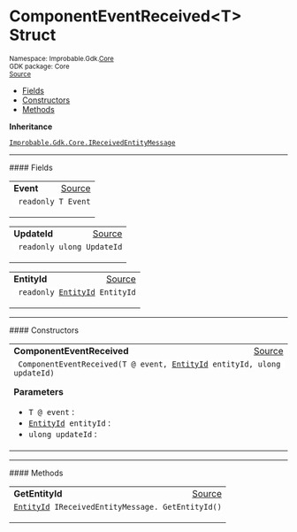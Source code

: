 
# ComponentEventReceived&lt;T&gt; Struct
<sup>
Namespace: Improbable.Gdk.<a href="{{urlRoot}}/api/core-index">Core</a><br/>
GDK package: Core<br/>
<a href="https://www.github.com/spatialos/gdk-for-unity/blob/3a2a2965/workers/unity/Packages/io.improbable.gdk.core/UpdatesAndEvents/ComponentUpdateToSend.cs/#L48">Source</a>
<style>
a code {
                    padding: 0em 0.25em!important;
}
code {
                    background-color: #ffffff!important;
}
</style>
</sup>
<nav id="pageToc" class="page-toc"><ul><li><a href="#fields">Fields</a>
<li><a href="#constructors">Constructors</a>
<li><a href="#methods">Methods</a>
</ul></nav>



</p>

<b>Inheritance</b>

<code><a href="{{urlRoot}}/api/core/i-received-entity-message">Improbable.Gdk.Core.IReceivedEntityMessage</a></code>






</p>
<hr style="width:100%; border-top-color:#d8d8d8" />
#### Fields


</p>




<table width="100%">
    <tr>
        <td style="border-right:none"><a id="event"></a><b>Event</b></td>
        <td style="border-left:none; text-align:right"><a href="https://www.github.com/spatialos/gdk-for-unity/blob/3a2a2965/workers/unity/Packages/io.improbable.gdk.core/UpdatesAndEvents/ComponentUpdateToSend.cs/#L50">Source</a></td>
    </tr>
    <tr>
        <td colspan="2">
<code> readonly T Event</code></p>


</td>
    </tr>
</table>


<table width="100%">
    <tr>
        <td style="border-right:none"><a id="updateid"></a><b>UpdateId</b></td>
        <td style="border-left:none; text-align:right"><a href="https://www.github.com/spatialos/gdk-for-unity/blob/3a2a2965/workers/unity/Packages/io.improbable.gdk.core/UpdatesAndEvents/ComponentUpdateToSend.cs/#L51">Source</a></td>
    </tr>
    <tr>
        <td colspan="2">
<code> readonly ulong UpdateId</code></p>


</td>
    </tr>
</table>


<table width="100%">
    <tr>
        <td style="border-right:none"><a id="entityid"></a><b>EntityId</b></td>
        <td style="border-left:none; text-align:right"><a href="https://www.github.com/spatialos/gdk-for-unity/blob/3a2a2965/workers/unity/Packages/io.improbable.gdk.core/UpdatesAndEvents/ComponentUpdateToSend.cs/#L52">Source</a></td>
    </tr>
    <tr>
        <td colspan="2">
<code> readonly <a href="{{urlRoot}}/api/core/entity-id">EntityId</a> EntityId</code></p>


</td>
    </tr>
</table>







</p>
<hr style="width:100%; border-top-color:#d8d8d8" />
#### Constructors


</p>




<table width="100%">
    <tr>
        <td style="border-right:none"><a id="componenteventreceived-t-entityid-ulong"></a><b>ComponentEventReceived</b></td>
        <td style="border-left:none; text-align:right"><a href="https://www.github.com/spatialos/gdk-for-unity/blob/3a2a2965/workers/unity/Packages/io.improbable.gdk.core/UpdatesAndEvents/ComponentUpdateToSend.cs/#L54">Source</a></td>
    </tr>
    <tr>
        <td colspan="2">
<code> ComponentEventReceived(T @ event, <a href="{{urlRoot}}/api/core/entity-id">EntityId</a> entityId, ulong updateId)</code></p>



</p>

<b>Parameters</b>

<ul>
<li><code>T @ event</code> : </li>
<li><code><a href="{{urlRoot}}/api/core/entity-id">EntityId</a> entityId</code> : </li>
<li><code>ulong updateId</code> : </li>
</ul>





</td>
    </tr>
</table>




</p>
<hr style="width:100%; border-top-color:#d8d8d8" />
#### Methods


</p>




<table width="100%">
    <tr>
        <td style="border-right:none"><a id="getentityid"></a><b>GetEntityId</b></td>
        <td style="border-left:none; text-align:right"><a href="https://www.github.com/spatialos/gdk-for-unity/blob/3a2a2965/workers/unity/Packages/io.improbable.gdk.core/UpdatesAndEvents/ComponentUpdateToSend.cs/#L61">Source</a></td>
    </tr>
    <tr>
        <td colspan="2">
<code><a href="{{urlRoot}}/api/core/entity-id">EntityId</a> IReceivedEntityMessage. GetEntityId()</code></p>






</td>
    </tr>
</table>





